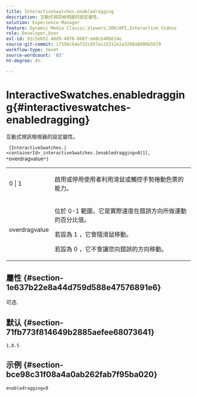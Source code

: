 ```yaml
---
title: InteractiveSwatches.enabledragging
description: 互動式視訊檢視器的設定屬性。
solution: Experience Manager
feature: Dynamic Media Classic,Viewers,SDK/API,Interactive Videos
role: Developer,User
exl-id: 91c5eb52-40d9-40f6-8687-e68cb40b634e
source-git-commit: 17556c64af32c957ac25312e2a3288a8d86b5679
workflow-type: tm+mt
source-wordcount: '83'
ht-degree: 4%

---
```


# InteractiveSwatches.enabledragging{#interactiveswatches-enabledragging}

互動式視訊檢視器的設定屬性。

` [InteractiveSwatches.|<containerId>_interactiveSwatches.]enabledragging=0|1[, *`overdragvalue`*]`

<table id="table_441553CD34C94A58A9D7CBF772DEDDB6"> 
 <tbody> 
  <tr> 
   <td colname="col1"> <p> <span class="codeph"> 0 | 1 </span> </p> </td> 
   <td colname="col2"> <p> 啟用或停用使用者利用滑鼠或觸控手勢捲動色票的能力。 </p> </td> 
  </tr> 
  <tr> 
   <td colname="col1"> <p> <span class="codeph"> <span class="varname"> overdragvalue </span> </span> </p> </td> 
   <td colname="col2"> <p> 位於 <span class="codeph"> 0-1 </span> 範圍，它是實際速度在錯誤方向所做運動的百分比值。 </p> <p>若設為 <span class="codeph"> 1 </span>，它會隨滑鼠移動。 </p> <p>若設為 <span class="codeph"> 0 </span>，它不會讓您向錯誤的方向移動。 </p> </td> 
  </tr> 
 </tbody> 
</table>

## 屬性 {#section-1e637b22e8a44d759d588e47576891e6}

可选.

## 默认 {#section-71fb773f814649b2885aefee68073641}

`1,0.5`

## 示例 {#section-bce98c31f08a4a0ab262fab7f95ba020}

```
enabledragging=0
```
